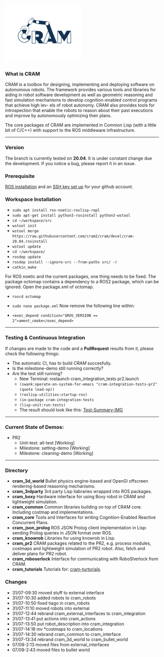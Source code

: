 ![Screenshot](https://raw.githubusercontent.com/cram2/cram/master/graphics/CramLogoSmall.png)
=============

### What is CRAM

CRAM is a toolbox for designing, implementing and deploying software on autonomous robots. The framework provides various tools and libraries for aiding in robot software development as well as geometric reasoning and fast simulation mechanisms to develop cognition-enabled control programs that achieve high lev- els of robot autonomy. CRAM also provides tools for introspection that enable the robots to reason about their past executions and improve by autonomously optimizing their plans.

The core packages of CRAM are implemented in Common Lisp (with a little bit of C/C++) with support to the ROS middleware infrastructure.

----
### Version
The branch is currently tested on **20.04**. It is under constant change due the development. If you notice a bug, please report it in an issue.

### Prerequisite

[ROS installation](http://wiki.ros.org/noetic/Installation) and an [SSH key set up](https://docs.github.com/en/authentication/connecting-to-github-with-ssh/about-ssh)  for your github account.

### Workspace Installation
* `sudo apt install ros-noetic-roslisp-repl`
* `sudo apt-get install python3-rosinstall python3-wstool`
* `cd ~/workspace/src`
* `wstool init`
* `wstool merge https://raw.githubusercontent.com/cram2/cram/devel/cram-20.04.rosinstall`
* `wstool update`
* `cd ~/workspace/`
* `rosdep update`
* `rosdep install --ignore-src --from-paths src/ -r`
* `catkin_make`


For ROS noetic and the current packages, one thing needs to be fixed. The package octomap contains a dependency to a ROS2 package, which can be ignored. Open the package.xml of octomap.

* `roscd octomap`
* `sudo nano package.xml`
Now remove the following line within:

* `<exec_depend condition="$ROS_VERSION == 2">ament_cmake</exec_depend>`

----
### Testing & Continuous Integration
If changes are made to the code and a **PullRequest** results from it, please check the following things:
* The automatic CI, has to build *CRAM* succesfully.
* Is the milestone-demo still running correctly?
* Are the test still running? 
   * New Terminal: roslaunch cram_integration_tests pr2.launch 
   * `(swank:operate-on-system-for-emacs "cram-integration-tests-pr2" (quote load-op))`
   * `(roslisp-utilities:startup-ros)`
   * `(in-package cram-integration-tests`
   * `(lisp-unit:run-tests)`
   * The result should look like this: [Test-Summary-IMG](https://github.com/cram2/cram/blob/noetic/graphics/test-summary.png)

----
### Current State of Demos:
* PR2
  * Unit-test: all-test [Working] 
  * Milestone: setting-demo [Working]
  * Milestone: cleaning-demo [Working]
 
----

### Directory
* **cram_3d_world** Bullet physics engine-based and OpenGl offscreen rendering-based reasoning mechanisms.
* **cram_3rdparty** 3rd party Lisp liabraries wrapped into ROS packages.
* **cram_boxy** Hardware interface for using Boxy robot in CRAM and lightweight simulation.
* **cram_common** Common libraries building on top of CRAM core. Including costmap and implementations.
* **cram_core** Tools and Interfaces for writing Cognition-Enabled Reactive Concurrent Plans.
* **cram_json_prolog** ROS JSON Prolog client implementation in Lisp: sending Prolog queries in JSON format over ROS. 
* **cram_knowrob** Libraries for using knowrob in Lisp.
* **cram_pr2** CRAM packages related to the PR2, e.g. process modules, costmaps and lightweight simulation of PR2 robot. Also, fetch and deliver plans for PR2 robot.
* **cram_roboserlock** Interface for communicating with RoboSherlock from CRAM.
* **cram_tutorials** Tutorials for: [cram-turtorials](http://cram-system.org/tutorials).


### Changes
* 31/07-09:30 moved stuff to external interface
* 31/07-10:30 added robots to cram_robots
* 31/07-10:50 fixed tiago in cram_robots
* 31/07-11:10 moved robots into external
* 31/07-12:44 rebrand cram_external_interfaces to cram_integration
* 31/07-13:41 put actions into cram_actions
* 31/07-13:50 put robot_description into cram_integration
* 31/07-14:18 mv *costmaps to cram_locations
* 31/07-14:30 rebrand cram_common to cram_interface
* 31/07-13:34 rebrand cram_3d_world to cram_bullet_world
* 07/08-2:13 moved files from external_interfaces
* 07/08-2:43 moved files to bullet world
